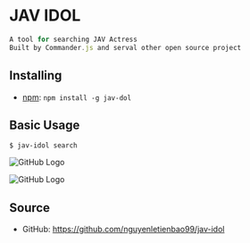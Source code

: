 # JAV IDOL

```javascript
A tool for searching JAV Actress
Built by Commander.js and serval other open source project
```

## Installing

-   [npm](https://www.npmjs.com/package/jav-idol): `npm install -g jav-dol`

## Basic Usage

```
$ jav-idol search
```

![GitHub Logo](https://scontent.fsgn9-1.fna.fbcdn.net/v/t1.15752-9/109948942_1277850135940376_6779546249293240536_n.png?_nc_cat=104&_nc_sid=b96e70&_nc_ohc=8YsB6vvhGDYAX-HFTLY&_nc_ht=scontent.fsgn9-1.fna&oh=fd691258afe732c681febd05e9a5e4f4&oe=5F3F71DB)

![GitHub Logo](https://scontent.fsgn9-1.fna.fbcdn.net/v/t1.15752-9/109844016_733713747419755_26084670745476610_n.png?_nc_cat=105&_nc_sid=b96e70&_nc_ohc=QtjpZcLCZzEAX8ClgyA&_nc_ht=scontent.fsgn9-1.fna&oh=afdfd948bf37ffaa85d365186e7a0d41&oe=5F3FA13D)

## Source

-   GitHub: <https://github.com/nguyenletienbao99/jav-idol>
